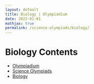 ```yaml
---
layout: default
title: Biology | Olympiadium
date: 2022-01-01
mathjax: true
permalink: /science-olympiads/biology/
---
```

<h1>Biology Contents</h1>
<ul class="breadcrumb">
	<li><a href="{{ site.baseurl }}/">Olympiadium</a></li> 
	<li><a href="{{ site.baseurl }}/science-olympiads/">Science Olympiads</a></li> 
	<li><a href="{{ site.baseurl }}/science-olympiads/biology/">Biology</a></li>
</ul>
